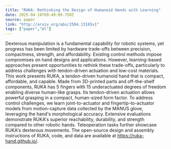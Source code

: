 ```yaml
---
title: "RUKA: Rethinking the Design of Humanoid Hands with Learning"
date: 2025-04-18T09:49:09.750Z
source: paper
link: "http://arxiv.org/abs/2504.13165v1"
tags: ["paper","ml"]
---
```

Dexterous manipulation is a fundamental capability for robotic systems, yet
progress has been limited by hardware trade-offs between precision,
compactness, strength, and affordability. Existing control methods impose
compromises on hand designs and applications. However, learning-based
approaches present opportunities to rethink these trade-offs, particularly to
address challenges with tendon-driven actuation and low-cost materials. This
work presents RUKA, a tendon-driven humanoid hand that is compact, affordable,
and capable. Made from 3D-printed parts and off-the-shelf components, RUKA has
5 fingers with 15 underactuated degrees of freedom enabling diverse human-like
grasps. Its tendon-driven actuation allows powerful grasping in a compact,
human-sized form factor. To address control challenges, we learn
joint-to-actuator and fingertip-to-actuator models from motion-capture data
collected by the MANUS glove, leveraging the hand's morphological accuracy.
Extensive evaluations demonstrate RUKA's superior reachability, durability, and
strength compared to other robotic hands. Teleoperation tasks further showcase
RUKA's dexterous movements. The open-source design and assembly instructions of
RUKA, code, and data are available at https://ruka-hand.github.io/.
